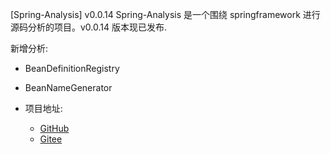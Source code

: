 [Spring-Analysis] v0.0.14
Spring-Analysis 是一个围绕 springframework 进行源码分析的项目。v0.0.14 版本现已发布. 

新增分析:
- BeanDefinitionRegistry
- BeanNameGenerator


- 项目地址: 
    - [GitHub](https://github.com/huifer/spring-analysis)
    - [Gitee](https://gitee.com/pychfarm_admin/spring-analysis)